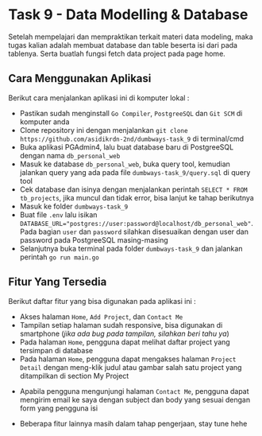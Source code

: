 # Task 9 - Data Modelling & Database

Setelah mempelajari dan mempraktikan terkait materi data modeling, maka tugas kalian adalah membuat database dan table beserta isi dari pada tablenya. Serta buatlah fungsi fetch data project pada page home.

## Cara Menggunakan Aplikasi

Berikut cara menjalankan aplikasi ini di komputer lokal :

- Pastikan sudah menginstall `Go Compiler`, `PostgreeSQL` dan `Git SCM` di komputer anda
- Clone repository ini dengan menjalankan `git clone https://github.com/asidikrdn-2nd/dumbways-task_9` di terminal/cmd
- Buka aplikasi PGAdmin4, lalu buat database baru di PostgreeSQL dengan nama `db_personal_web`
- Masuk ke database `db_personal_web`, buka query tool, kemudian jalankan query yang ada pada file `dumbways-task_9/query.sql` di query tool
- Cek database dan isinya dengan menjalankan perintah `SELECT * FROM tb_projects`, jika muncul dan tidak error, bisa lanjut ke tahap berikutnya
- Masuk ke folder `dumbways-task_9`
- Buat file `.env` lalu isikan `DATABASE_URL="postgres://user:password@localhost/db_personal_web"`. Pada bagian `user` dan `password` silahkan disesuaikan dengan user dan password pada PostgreeSQL masing-masing
- Selanjutnya buka terminal pada folder `dumbways-task_9` dan jalankan perintah `go run main.go`

## Fitur Yang Tersedia

Berikut daftar fitur yang bisa digunakan pada aplikasi ini :

- Akses halaman `Home`, `Add Project`, dan `Contact Me`
- Tampilan setiap halaman sudah responsive, bisa digunakan di smartphone (*jika ada bug pada tampilan, silahkan beri tahu ya*)
- Pada halaman `Home`, pengguna dapat melihat daftar project yang tersimpan di database
- Pada halaman `Home`, pengguna dapat mengakses halaman `Project Detail` dengan meng-klik judul atau gambar salah satu project yang ditampilkan di section My Project
<!-- - Pada halaman `Home`, pengguna dapat menghapus salah satu project dengan meng-klik tombol `Delete` pada project tersebut -->
<!-- - Pada halaman `Home`, pengguna dapat edit/update detail salah satu project dengan meng-klik tombol `Edit` pada project tersebut. Penggguna akan diarahkan ke form update project yang sudah berisi detail project tadi, silahkan ubah bagian yang ingin diupdate. Semua inputan pada form tersebut harus diisi, kecuali pada bagian upload image, pengguna tidak perlu mengupload image apabila tidak ingin mengganti gambar dari project tersebut. Preview gambar dari project tersebut juga ditampilkan untuk memudahkan pengguna. -->
- Apabila pengguna mengunjungi halaman `Contact Me`, pengguna dapat mengirim email ke saya dengan subject dan body yang sesuai dengan form yang pengguna isi
<!-- - Apabila pengguna mengunjungi halaman `Add Project`, pengguna dapat menambahkan data project baru dengan mengisi form yang tersedia lalu men-submitnya. Detail data project yang baru ditambahkan akan otomatis terupdate di daftar My Project, selain itu, detail project yang ditambahkan juga akan muncul di console/terminal saat pengguna mensubmit form tersebut. -->
- Beberapa fitur lainnya masih dalam tahap pengerjaan, stay tune hehe
